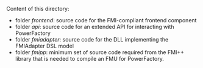 Content of this directory:
 - folder *frontend*: source code for the FMI-compliant frontend component
 - folder *api*: source code for an extended API for interacting with PowerFactory
 - folder *fmiadapter*: source code for the DLL implementing the FMIAdapter DSL model
 - folder *fmipp*: minimum set of source code required from the FMI++ library that is needed to compile an FMU for PowerFactory.